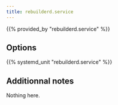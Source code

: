 ```yaml
---
title: rebuilderd.service
---
```


{{% provided_by "rebuilderd.service" %}}

## Options

{{% systemd_unit "rebuilderd.service" %}}

## Additionnal notes

Nothing here.